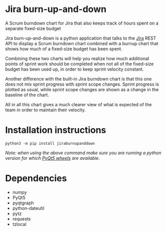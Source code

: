 # Jira burn-up-and-down
A Scrum burndown chart for Jira that also keeps track of hours spent on a separate fixed-size budget

Jira burn-up-and-down is a python application that talks to the 
[Jira](https://www.atlassian.com/software/jira) REST API to display a Scrum burndown chart
combined with a burnup chart that shows how much of a fixed-size budget has been spent.

Combining these two charts will help you realize how much additional points of sprint work
should be completed when not all of the fixed-size budget has been used up, in order to keep
sprint velocity constant.

Another difference with the built-in Jira burndown chart is that this one does not mix sprint
progress with sprint scope changes. Sprint progress is plotted as usual, while sprint scope
changes are shown as a change in the baseline of the chart. 

All in all this chart gives a much clearer view of what is expected of the team in order to
maintain their velocity.

# Installation instructions

    python3 -m pip install jiraburnupanddown

*Note: when using the above command make sure you are running a python version
for which [PyQt5 wheels](https://pypi.python.org/pypi/PyQt5) are available.*

# Dependencies

* numpy
* PyQt5
* pyqtgraph
* python-dateutil
* pytz
* requests
* tzlocal

